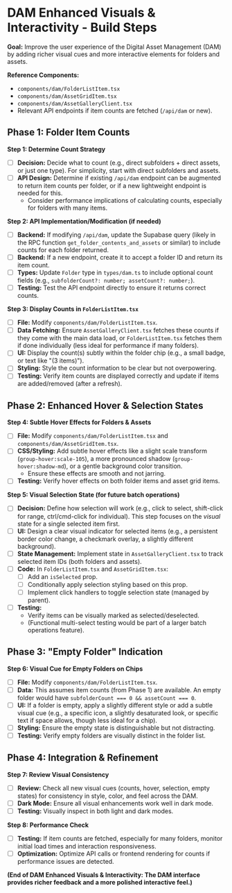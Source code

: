 # DAM Enhanced Visuals & Interactivity - Build Steps

**Goal:** Improve the user experience of the Digital Asset Management (DAM) by adding richer visual cues and more interactive elements for folders and assets.

**Reference Components:**
*   `components/dam/FolderListItem.tsx`
*   `components/dam/AssetGridItem.tsx`
*   `components/dam/AssetGalleryClient.tsx`
*   Relevant API endpoints if item counts are fetched (`/api/dam` or new).

## Phase 1: Folder Item Counts

**Step 1: Determine Count Strategy**
*   [ ] **Decision:** Decide what to count (e.g., direct subfolders + direct assets, or just one type). For simplicity, start with direct subfolders and assets.
*   [ ] **API Design:** Determine if existing `/api/dam` endpoint can be augmented to return item counts per folder, or if a new lightweight endpoint is needed for this.
    *   Consider performance implications of calculating counts, especially for folders with many items.

**Step 2: API Implementation/Modification (if needed)**
*   [ ] **Backend:** If modifying `/api/dam`, update the Supabase query (likely in the RPC function `get_folder_contents_and_assets` or similar) to include counts for each folder returned.
*   [ ] **Backend:** If a new endpoint, create it to accept a folder ID and return its item count.
*   [ ] **Types:** Update `Folder` type in `types/dam.ts` to include optional count fields (e.g., `subfolderCount?: number; assetCount?: number;`).
*   [ ] **Testing:** Test the API endpoint directly to ensure it returns correct counts.

**Step 3: Display Counts in `FolderListItem.tsx`**
*   [ ] **File:** Modify `components/dam/FolderListItem.tsx`.
*   [ ] **Data Fetching:** Ensure `AssetGalleryClient.tsx` fetches these counts if they come with the main data load, or `FolderListItem.tsx` fetches them if done individually (less ideal for performance if many folders).
*   [ ] **UI:** Display the count(s) subtly within the folder chip (e.g., a small badge, or text like "(3 items)").
*   [ ] **Styling:** Style the count information to be clear but not overpowering.
*   [ ] **Testing:** Verify item counts are displayed correctly and update if items are added/removed (after a refresh).

## Phase 2: Enhanced Hover & Selection States

**Step 4: Subtle Hover Effects for Folders & Assets**
*   [ ] **File:** Modify `components/dam/FolderListItem.tsx` and `components/dam/AssetGridItem.tsx`.
*   [ ] **CSS/Styling:** Add subtle hover effects like a slight scale transform (`group-hover:scale-105`), a more pronounced shadow (`group-hover:shadow-md`), or a gentle background color transition.
    *   Ensure these effects are smooth and not jarring.
*   [ ] **Testing:** Verify hover effects on both folder items and asset grid items.

**Step 5: Visual Selection State (for future batch operations)**
*   [ ] **Decision:** Define how selection will work (e.g., click to select, shift-click for range, ctrl/cmd-click for individual). This step focuses on the *visual* state for a single selected item first.
*   [ ] **UI:** Design a clear visual indicator for selected items (e.g., a persistent border color change, a checkmark overlay, a slightly different background).
*   [ ] **State Management:** Implement state in `AssetGalleryClient.tsx` to track selected item IDs (both folders and assets).
*   [ ] **Code:** In `FolderListItem.tsx` and `AssetGridItem.tsx`:
    *   [ ] Add an `isSelected` prop.
    *   [ ] Conditionally apply selection styling based on this prop.
    *   [ ] Implement click handlers to toggle selection state (managed by parent).
*   [ ] **Testing:**
    *   Verify items can be visually marked as selected/deselected.
    *   (Functional multi-select testing would be part of a larger batch operations feature).

## Phase 3: "Empty Folder" Indication

**Step 6: Visual Cue for Empty Folders on Chips**
*   [ ] **File:** Modify `components/dam/FolderListItem.tsx`.
*   [ ] **Data:** This assumes item counts (from Phase 1) are available. An empty folder would have `subfolderCount === 0 && assetCount === 0`.
*   [ ] **UI:** If a folder is empty, apply a slightly different style or add a subtle visual cue (e.g., a specific icon, a slightly desaturated look, or specific text if space allows, though less ideal for a chip).
*   [ ] **Styling:** Ensure the empty state is distinguishable but not distracting.
*   [ ] **Testing:** Verify empty folders are visually distinct in the folder list.

## Phase 4: Integration & Refinement

**Step 7: Review Visual Consistency**
*   [ ] **Review:** Check all new visual cues (counts, hover, selection, empty states) for consistency in style, color, and feel across the DAM.
*   [ ] **Dark Mode:** Ensure all visual enhancements work well in dark mode.
*   [ ] **Testing:** Visually inspect in both light and dark modes.

**Step 8: Performance Check**
*   [ ] **Testing:** If item counts are fetched, especially for many folders, monitor initial load times and interaction responsiveness.
*   [ ] **Optimization:** Optimize API calls or frontend rendering for counts if performance issues are detected.

**(End of DAM Enhanced Visuals & Interactivity: The DAM interface provides richer feedback and a more polished interactive feel.)** 